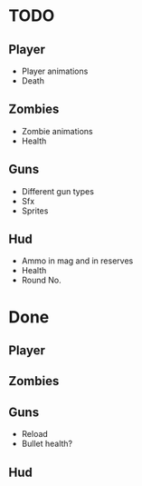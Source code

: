 # TODO
## Player
- Player animations
- Death

## Zombies
- Zombie animations
- Health

## Guns
- Different gun types
- Sfx
- Sprites

## Hud
- Ammo in mag and in reserves
- Health
- Round No.

# Done
## Player

## Zombies

## Guns
- Reload
- Bullet health?

## Hud

